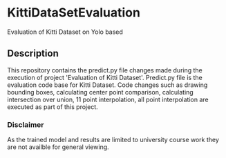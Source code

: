 # KittiDataSetEvaluation
Evaluation of Kitti Dataset on Yolo based 

## Description

This repository contains the predict.py file changes made during the execution of project 'Evaluation of Kitti Dataset'. Predict.py file is the evaluation code base for Kitti Dataset. Code changes such as drawing bounding boxes, calculating center point comparison, calculating intersection over union, 11 point interpolation, all point interpolation are executed as part of this project.


### Disclaimer
As the trained model and results are limited to university course work they are not availble for general viewing. 

